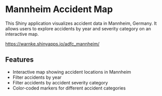 # Mannheim Accident Map

This Shiny application visualizes accident data in Mannheim, Germany. It allows users to explore accidents by year and severity category on an interactive map.

https://warnke.shinyapps.io/adfc_mannheim/

## Features

- Interactive map showing accident locations in Mannheim
- Filter accidents by year
- Filter accidents by accident severity category
- Color-coded markers for different accident categories
